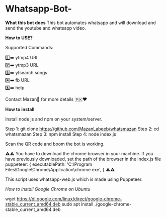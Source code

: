 # Whatsapp-Bot-
**What this bot does**
This bot automates whatsapp and will download and send the youtube and whatsapp video.


**How to USE?**

Supported Commands:

1️⃣➡️  ytmp4 URL <br>
2️⃣➡️  ytmp3 URL <br>
3️⃣➡️  ytsearch songs <br>
4️⃣➡️  fb URL <br>
5️⃣➡️  help <br>

Contact Mazan👦 for more details 🇵🇰♥️

**How to install**

Install node js and npm on your system/server.

Step 1:  git clone https://github.com/MazanLabeeb/whatsmazan
Step 2:  cd whatsmazan
Step 3: npm install
Step 4: node index.js

Scan the QR code and boom the bot is working.

⚠️⚠️
You have to download the chrome browser in your machine. 
If you have previously downloaded, set the path of the browser in the index.js file
puppeteer: {
    executablePath: 'C:\\Program Files\\Google\\Chrome\\Application\\chrome.exe',
  }
⚠️⚠️

This script uses whatsapp-web.js which is made using Puppeteer. 


*How to install Google Chrome on Ubuntu*

wget https://dl.google.com/linux/direct/google-chrome-stable_current_amd64.deb
sudo apt install ./google-chrome-stable_current_amd64.deb

